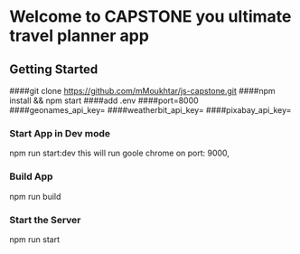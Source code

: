 # Welcome to CAPSTONE you ultimate travel planner app

## Getting Started

####git clone https://github.com/mMoukhtar/js-capstone.git
####npm install && npm start
####add .env
####port=8000
####geonames_api_key=
####weatherbit_api_key=
####pixabay_api_key=

### Start App in Dev mode

npm run start:dev
this will run goole chrome on port: 9000,

### Build App

npm run build

### Start the Server

npm run start
